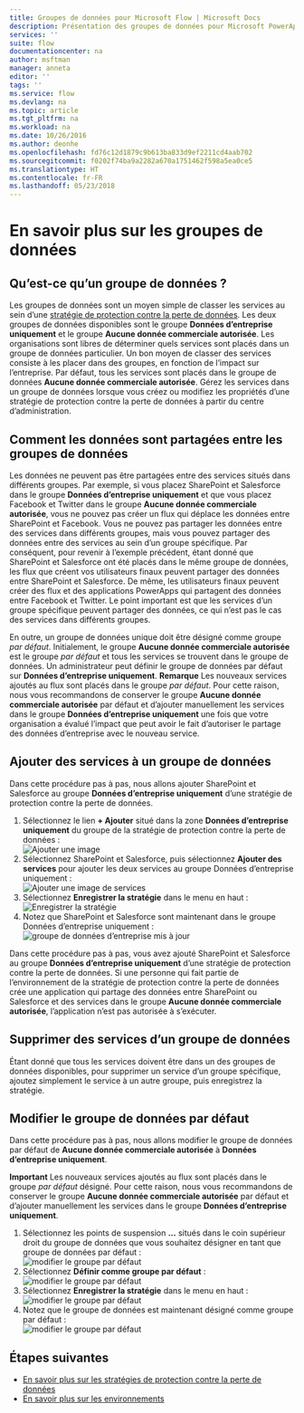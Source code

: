 ```yaml
---
title: Groupes de données pour Microsoft Flow | Microsoft Docs
description: Présentation des groupes de données pour Microsoft PowerApps et Microsoft Flow.
services: ''
suite: flow
documentationcenter: na
author: msftman
manager: anneta
editor: ''
tags: ''
ms.service: flow
ms.devlang: na
ms.topic: article
ms.tgt_pltfrm: na
ms.workload: na
ms.date: 10/26/2016
ms.author: deonhe
ms.openlocfilehash: fd76c12d1879c9b613ba833d9ef2211cd4aab702
ms.sourcegitcommit: f0202f74ba9a2282a670a1751462f598a5ea0ce5
ms.translationtype: HT
ms.contentlocale: fr-FR
ms.lasthandoff: 05/23/2018
---
```

# <a name="learn-all-about-data-groups"></a>En savoir plus sur les groupes de données
## <a name="what-is-a-data-group"></a>Qu’est-ce qu’un groupe de données ?
Les groupes de données sont un moyen simple de classer les services au sein d’une [stratégie de protection contre la perte de données](prevent-data-loss.md). Les deux groupes de données disponibles sont le groupe **Données d’entreprise uniquement** et le groupe **Aucune donnée commerciale autorisée**. Les organisations sont libres de déterminer quels services sont placés dans un groupe de données particulier. Un bon moyen de classer des services consiste à les placer dans des groupes, en fonction de l’impact sur l’entreprise. Par défaut, tous les services sont placés dans le groupe de données **Aucune donnée commerciale autorisée**. Gérez les services dans un groupe de données lorsque vous créez ou modifiez les propriétés d’une stratégie de protection contre la perte de données à partir du centre d’administration.

## <a name="how-data-is-shared-between-data-groups"></a>Comment les données sont partagées entre les groupes de données
Les données ne peuvent pas être partagées entre des services situés dans différents groupes. Par exemple, si vous placez SharePoint et Salesforce dans le groupe **Données d’entreprise uniquement** et que vous placez Facebook et Twitter dans le groupe **Aucune donnée commerciale autorisée**, vous ne pouvez pas créer un flux qui déplace les données entre SharePoint et Facebook. Vous ne pouvez pas partager les données entre des services dans différents groupes, mais vous pouvez partager des données entre des services au sein d’un groupe spécifique. Par conséquent, pour revenir à l’exemple précédent, étant donné que SharePoint et Salesforce ont été placés dans le même groupe de données, les flux que créent vos utilisateurs finaux peuvent partager des données entre SharePoint et Salesforce. De même, les utilisateurs finaux peuvent créer des flux et des applications PowerApps qui partagent des données entre Facebook et Twitter. Le point important est que les services d’un groupe spécifique peuvent partager des données, ce qui n’est pas le cas des services dans différents groupes.  

En outre, un groupe de données unique doit être désigné comme groupe *par défaut*. Initialement, le groupe **Aucune donnée commerciale autorisée** est le groupe *par défaut* et tous les services se trouvent dans le groupe de données. Un administrateur peut définir le groupe de données par défaut sur **Données d’entreprise uniquement**. **Remarque** Les nouveaux services ajoutés au flux sont placés dans le groupe *par défaut*. Pour cette raison, nous vous recommandons de conserver le groupe **Aucune donnée commerciale autorisée** par défaut et d’ajouter manuellement les services dans le groupe **Données d’entreprise uniquement** une fois que votre organisation a évalué l’impact que peut avoir le fait d’autoriser le partage des données d’entreprise avec le nouveau service.

## <a name="add-services-to-a-data-group"></a>Ajouter des services à un groupe de données
Dans cette procédure pas à pas, nous allons ajouter SharePoint et Salesforce au groupe **Données d’entreprise uniquement** d’une stratégie de protection contre la perte de données. 

1. Sélectionnez le lien **+ Ajouter** situé dans la zone **Données d’entreprise uniquement** du groupe de la stratégie de protection contre la perte de données :    
   ![Ajouter une image](./media/introduction-to-data-groups/add-to-data-group-1.png)  
2. Sélectionnez SharePoint et Salesforce, puis sélectionnez **Ajouter des services** pour ajouter les deux services au groupe Données d’entreprise uniquement :    
   ![Ajouter une image de services](./media/introduction-to-data-groups/add-to-data-group-2.png)  
3. Sélectionnez **Enregistrer la stratégie** dans le menu en haut :  
   ![Enregistrer la stratégie](./media/introduction-to-data-groups/add-to-data-group-4.png) 
4. Notez que SharePoint et Salesforce sont maintenant dans le groupe Données d’entreprise uniquement :  
   ![groupe de données d’entreprise mis à jour](./media/introduction-to-data-groups/add-to-data-group-3.png)   

Dans cette procédure pas à pas, vous avez ajouté SharePoint et Salesforce au groupe **Données d’entreprise uniquement** d’une stratégie de protection contre la perte de données. Si une personne qui fait partie de l’environnement de la stratégie de protection contre la perte de données crée une application qui partage des données entre SharePoint ou Salesforce et des services dans le groupe **Aucune donnée commerciale autorisée**, l’application n’est pas autorisée à s’exécuter.

## <a name="remove-services-from-a-data-group"></a>Supprimer des services d’un groupe de données
Étant donné que tous les services doivent être dans un des groupes de données disponibles, pour supprimer un service d’un groupe spécifique, ajoutez simplement le service à un autre groupe, puis enregistrez la stratégie.  

## <a name="change-the-default-data-group"></a>Modifier le groupe de données par défaut
Dans cette procédure pas à pas, nous allons modifier le groupe de données par défaut de **Aucune donnée commerciale autorisée** à **Données d’entreprise uniquement**.  

**Important** Les nouveaux services ajoutés au flux sont placés dans le groupe *par défaut* désigné. Pour cette raison, nous vous recommandons de conserver le groupe **Aucune donnée commerciale autorisée** par défaut et d’ajouter manuellement les services dans le groupe **Données d’entreprise uniquement**.

1. Sélectionnez les points de suspension **...** situés dans le coin supérieur droit du groupe de données que vous souhaitez désigner en tant que groupe de données par défaut :    
   ![modifier le groupe par défaut](./media/introduction-to-data-groups/default-data-group-0.png)  
2. Sélectionnez **Définir comme groupe par défaut** :  
   ![modifier le groupe par défaut](./media/introduction-to-data-groups/default-data-group-1.png)   
3. Sélectionnez **Enregistrer la stratégie** dans le menu en haut :  
   ![modifier le groupe par défaut](./media/introduction-to-data-groups/add-to-data-group-4.png) 
4. Notez que le groupe de données est maintenant désigné comme groupe par défaut :  
   ![modifier le groupe par défaut](./media/introduction-to-data-groups/default-data-group-2.png)   

## <a name="next-steps"></a>Étapes suivantes
* [En savoir plus sur les stratégies de protection contre la perte de données](prevent-data-loss.md)
* [En savoir plus sur les environnements](environments-overview-admin.md)   

